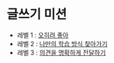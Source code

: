 # 글쓰기 미션
- 레벨 1 : [오히려 좋아](./Lv1.md)
- 레벨 2 : [나만의 학습 방식 찾아가기](./Lv2.md)
- 레벨 3 : [의견을 명확하게 전달하기](./Lv3.md)